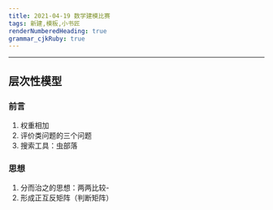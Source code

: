 ```yaml
---
title: 2021-04-19 数学建模比赛
tags: 新建,模板,小书匠
renderNumberedHeading: true
grammar_cjkRuby: true
---
```


***
## 层次性模型
### 前言
1. 权重相加
2. 评价类问题的三个问题
3. 搜索工具：虫部落

### 思想
1. 分而治之的思想：两两比较-
2. 形成正互反矩阵（判断矩阵）